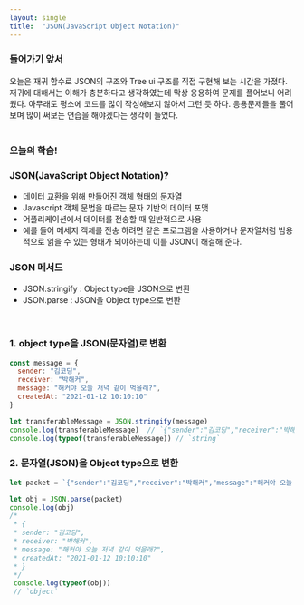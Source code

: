 ```yaml
---
layout: single
title:  "JSON(JavaScript Object Notation)"
---
```


### **들어가기 앞서**
오늘은 재귀 함수로 JSON의 구조와 Tree ui 구조를 직접 구현해 보는 시간을 가졌다. 재귀에 대해서는 이해가 충분하다고 생각하였는데 막상 응용하여 문제를 풀어보니 어려웠다. 아무래도 평소에 코드를 많이 작성해보지 않아서 그런 듯 하다. 응용문제들을 풀어보며 많이 써보는 연습을 해야겠다는 생각이 들었다.   
<br></br>
### **오늘의 학습!**

### **JSON(JavaScript Object Notation)?**

- 데이터 교환을 위해 만들어진 객체 형태의 문자열
- Javascript 객체 문법을 따르는 문자 기반의 데이터 포맷  
- 어플리케이션에서 데이터를 전송할 때 일반적으로 사용
- 예를 들어 메세지 객체를 전송 하려면 같은 프로그램을 사용하거나 문자열처럼 범용적으로 읽을 수 있는 형태가 되야하는데 이를 JSON이 해결해 준다.

### **JSON 메서드**

- JSON.stringify : Object type을 JSON으로 변환 
- JSON.parse : JSON을 Object type으로 변환
<br>

### **1. object type을 JSON(문자열)로 변환**

```javascript
const message = {
  sender: "김코딩",
  receiver: "박해커",
  message: "해커야 오늘 저녁 같이 먹을래?",
  createdAt: "2021-01-12 10:10:10"
}

let transferableMessage = JSON.stringify(message)
console.log(transferableMessage)  // `{"sender":"김코딩","receiver":"박해커","message":"해커야 오늘 저녁 같이 먹을래?","createdAt":"2021-01-12 10:10:10"}`
console.log(typeof(transferableMessage)) // `string`
```

### **2. 문자열(JSON)을 Object type으로 변환**

```javascript
let packet = `{"sender":"김코딩","receiver":"박해커","message":"해커야 오늘 저녁 같이 먹을래?","createdAt":"2021-01-12 10:10:10"}`

let obj = JSON.parse(packet)
console.log(obj)
/*
 * {
 * sender: "김코딩",
 * receiver: "박해커",
 * message: "해커야 오늘 저녁 같이 먹을래?",
 * createdAt: "2021-01-12 10:10:10"
 * }
 */
 console.log(typeof(obj))
 // `object`
```

